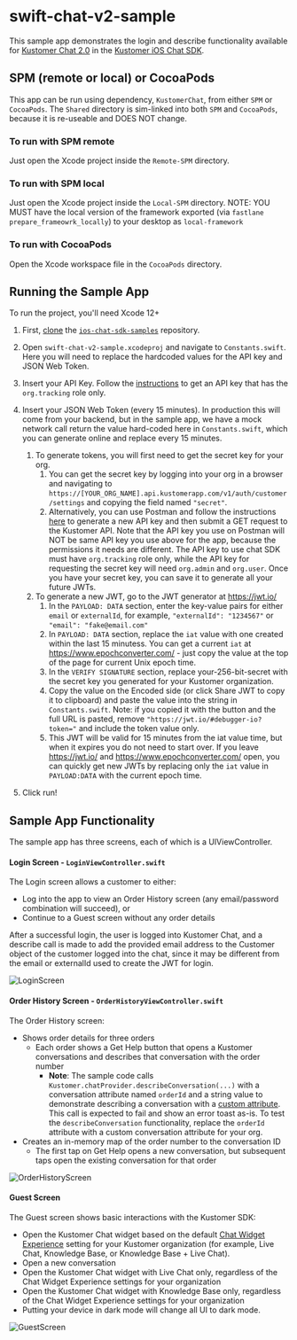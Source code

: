 # swift-chat-v2-sample

This sample app demonstrates the login and describe functionality available for [Kustomer Chat 2.0](https://help.kustomer.com/introduction-kustomer-chat-H1xk1Gb8v) in the [Kustomer iOS Chat SDK](https://developer.kustomer.com/chat-sdk/v2-iOS/docs).

## SPM (remote or local) or CocoaPods
This app can be run using dependency, `KustomerChat`, from either `SPM` or `CocoaPods`. The `Shared` directory is sim-linked into both `SPM` and `CocoaPods`, because it is re-useable and DOES NOT change.

### To run with SPM remote
Just open the Xcode project inside the `Remote-SPM` directory.

### To run with SPM local
Just open the Xcode project inside the `Local-SPM` directory. NOTE: YOU MUST have the local version of the framework exported (via `fastlane prepare_frameowrk_locally`) to your desktop as `local-framework`

### To run with CocoaPods
Open the Xcode workspace file in the `CocoaPods` directory.

## Running the Sample App

To run the project, you'll need Xcode 12+

1. First, [clone](https://docs.github.com/en/github/creating-cloning-and-archiving-repositories/cloning-a-repository-from-github/cloning-a-repository) the [`ios-chat-sdk-samples`](https://github.com/kustomer/ios-chat-sdk-samples) repository.

2. Open `swift-chat-v2-sample.xcodeproj` and navigate to `Constants.swift`. Here you will need to replace the hardcoded values for the API key and JSON Web Token.

3. Insert your API Key. Follow the [instructions](https://developer.kustomer.com/chat-sdk/v2-iOS/docs#manually-generate-the-api-key) to get an API key that has the `org.tracking` role only.

4. Insert your JSON Web Token (every 15 minutes). In production this will come from your backend, but in the sample app, we have a mock network call return the value hard-coded here in `Constants.swift`, which you can generate online and replace every 15 minutes.
    1. To generate tokens, you will first need to get the secret key for your org. 
        1. You can get the secret key by logging into your org in a browser and navigating to `https://[YOUR_ORG_NAME].api.kustomerapp.com/v1/auth/customer/settings` and copying the field named `"secret"`. 
        2. Alternatively, you can use Postman and follow the instructions [here](https://developer.kustomer.com/chat-sdk/v2-iOS/docs/authentication#step-1-generate-a-new-kustomer-api-key) to generate a new API key and then submit a GET request to the Kustomer API. Note that the API key you use on Postman will NOT be same API key you use above for the app, because the permissions it needs are different. The API key to use chat SDK must have `org.tracking` role only, while the API key for requesting the secret key will need `org.admin` and `org.user`. Once you have your secret key, you can save it to generate all your future JWTs.
    2. To generate a new JWT, go to the JWT generator at https://jwt.io/
        1. In the `PAYLOAD: DATA` section, enter the key-value pairs for either `email` or `externalId`, for example, `"externalId": "1234567"` or `"email": "fake@email.com"`
        2. In `PAYLOAD: DATA` section, replace the `iat` value with one created within the last 15 minutess. You can get a current `iat` at https://www.epochconverter.com/ - just copy the value at the top of the page for current Unix epoch time.
        3. In the `VERIFY SIGNATURE` section, replace your-256-bit-secret with the secret key you generated for your Kustomer organization.
        4. Copy the value on the Encoded side (or click Share JWT to copy it to clipboard) and paste the value into the string in `Constants.swift`. Note: if you copied it with the button and the full URL is pasted, remove `"https://jwt.io/#debugger-io?token="` and include the token value only. 
        5. This JWT will be valid for 15 minutes from the iat value time, but when it expires you do not need to start over. If you leave https://jwt.io/ and https://www.epochconverter.com/ open, you can quickly get new JWTs by replacing only the `iat` value in `PAYLOAD:DATA` with the current epoch time.
5. Click run!

## Sample App Functionality

The sample app has three screens, each of which is a UIViewController.

#### Login Screen - `LoginViewController.swift`
The Login screen allows a customer to either:

- Log into the app to view an Order History screen (any email/password combination will succeed), or
- Continue to a Guest screen without any order details

After a successful login, the user is logged into Kustomer Chat, and a describe call is made to add the provided email address to the Customer object of the customer logged into the chat, since it may be different from the email or externalId used to create the JWT for login.

![LoginScreen](./swift-chat-v2-sample/Screenshots/Login.png?raw=true "Login Screen")

#### Order History Screen - `OrderHistoryViewController.swift`
The Order History screen:

- Shows order details for three orders
    - Each order shows a Get Help button that opens a Kustomer conversations and describes that conversation with the order number           
      * **Note**: The sample code calls `Kustomer.chatProvider.describeConversation(...)` with a conversation attribute named `orderId` and a string value to demonstrate describing a conversation with a [custom attribute](https://developer.kustomer.com/chat-sdk/v2-iOS/docs/describe-conversation#use-custom-attributes). This call is expected to fail and show an error toast as-is. To test the `describeConversation` functionality, replace the `orderId` attribute with a custom conversation attribute for your org.
- Creates an in-memory map of the order number to the conversation ID
    - The first tap on Get Help opens a new conversation, but subsequent taps open the existing conversation for that order

![OrderHistoryScreen](./swift-chat-v2-sample/Screenshots/OrderHistory.png?raw=true "Order History Screen")

#### Guest Screen
The Guest screen shows basic interactions with the Kustomer SDK:

- Open the Kustomer Chat widget based on the default [Chat Widget Experience](https://help.kustomer.com/chat-design-Skgvx4KQf#chat-widget-experience) setting for your Kustomer organization (for example, Live Chat, Knowledge Base, or Knowledge Base + Live Chat).
- Open a new conversation
- Open the Kustomer Chat widget with Live Chat only, regardless of the Chat Widget Experience settings for your organization
- Open the Kustomer Chat widget with Knowledge Base only, regardless of the Chat Widget Experience settings for your organization
- Putting your device in dark mode will change all UI to dark mode.

![GuestScreen](./swift-chat-v2-sample/Screenshots/Guest.png?raw=true "Guest Screen")
